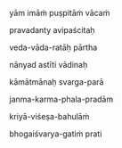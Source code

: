 yām imāṁ puṣpitāṁ vācaṁ

pravadanty avipaścitaḥ

veda-vāda-ratāḥ pārtha

nānyad astīti vādinaḥ

kāmātmānaḥ svarga-parā

janma-karma-phala-pradām

kriyā-viśeṣa-bahulāṁ

bhogaiśvarya-gatiṁ prati